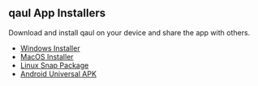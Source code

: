## qaul App Installers

Download and install qaul on your device and share the app with others.

* [Windows Installer](https://github.com/qaul/qaul.net/releases/download/TAGNAME/WINDOWSVERSION.exe)
* [MacOS Installer](https://github.com/qaul/qaul.net/releases/download/TAGNAME/MACOSVERSION.dmg)
* [Linux Snap Package](https://github.com/qaul/qaul.net/releases/download/TAGNAME/SNAPVERSION.snap)
* [Android Universal APK](https://github.com/qaul/qaul.net/releases/download/TAGNAME/MACOSVERSION.apk)
